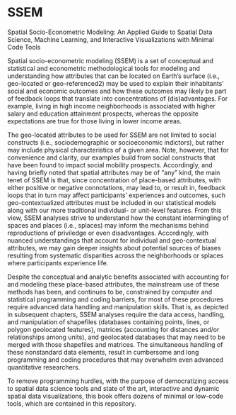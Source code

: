 # SSEM
Spatial Socio-Econometric Modeling: An Applied Guide to Spatial Data Science, Machine Learning, and Interactive Visualizations with Minimal Code Tools

Spatial socio-econometric modeling (SSEM) is a set of conceptual and statistical and econometric methodological tools for modeling and understanding how attributes that can be located on Earth’s surface (i.e., geo-located or geo-referenced2) may be used to explain their inhabitants’ social and economic outcomes and how these outcomes may likely be part of feedback loops that translate into concentrations of (dis)advantages. For example, living in high income neighborhoods is associated with higher salary and education attainment prospects, whereas the opposite expectations are true for those living in lower income areas.

The geo-located attributes to be used for SSEM are not limited to social constructs (i.e., sociodemographic or socioeconomic indictors), but rather may include physical characteristics of a given area. Note, however, that for convenience and clarity, our examples build from social constructs that have been found to impact social mobility prospects. Accordingly, and having briefly noted that spatial attributes may be of “any” kind, the main tenet of SSEM is that, since concentration of place-based attributes, with either positive or negative connotations, may lead to, or result in, feedback loops that in turn may affect participants’ experiences and outcomes, such geo-contextualized attributes must be included in our statistical models along with our more traditional individual- or unit-level features. From this view, SSEM analyses strive to understand how the constant intermingling of spaces and places (i.e., splaces) may inform the mechanisms behind reproductions of priviledge or even disadvantages. Accordingly, with nuanced understandings that account for individual and geo-contextual attributes, we may gain deeper insights about potential sources of biases resulting from systematic disparities across the neighborhoods or splaces where participants experience life.

Despite the conceptual and analytic benefits associated with accounting for and modeling these place-based attributes, the mainstream use of these methods has been, and continues to be, constrained by computer and statistical programming and coding barriers, for most of these procedures require advanced data handling and manipulation skills. That is, as depicted in subsequent chapters, SSEM analyses require the data access, handling, and manipulation of shapefiles (databases containing points, lines, or polygon geolocated features), matrices (accounting for distances and/or relationships among units), and geolocated databases that may need to be merged with those shapefiles and matrices. The simultaneous handling of these nonstandard data elements, result in cumbersome and long programming and coding procedures that may overwhelm even advanced quantitative researchers.

To remove programming hurdles, with the purpose of democratizing access to spatial data science tools and state of the art, interactive and dynamic spatial data visualizations, this book offers dozens of minimal or low-code tools, which are contained in this repository.
